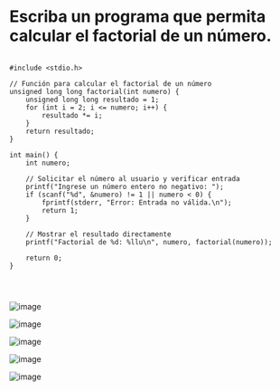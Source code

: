 # Escriba un programa que permita calcular el factorial de un número.

````

#include <stdio.h>

// Función para calcular el factorial de un número
unsigned long long factorial(int numero) {
    unsigned long long resultado = 1;
    for (int i = 2; i <= numero; i++) {
        resultado *= i;
    }
    return resultado;
}

int main() {
    int numero;

    // Solicitar el número al usuario y verificar entrada
    printf("Ingrese un número entero no negativo: ");
    if (scanf("%d", &numero) != 1 || numero < 0) {
        fprintf(stderr, "Error: Entrada no válida.\n");
        return 1;
    }

    // Mostrar el resultado directamente
    printf("Factorial de %d: %llu\n", numero, factorial(numero));

    return 0;
}




````

![image](https://github.com/user-attachments/assets/b370e3fb-2f35-443d-9890-a5a800064596)

![image](https://github.com/user-attachments/assets/c7a16001-9682-4b29-99b5-24268d8c9def)


![image](https://github.com/user-attachments/assets/61aef3c4-4130-4c51-b23c-04a7e19286e2)


![image](https://github.com/user-attachments/assets/06a48efb-0f2d-4f20-8d04-62c4613ff2f4)


![image](https://github.com/user-attachments/assets/5fd61986-75a9-40ff-9a29-6d86aa8421af)


